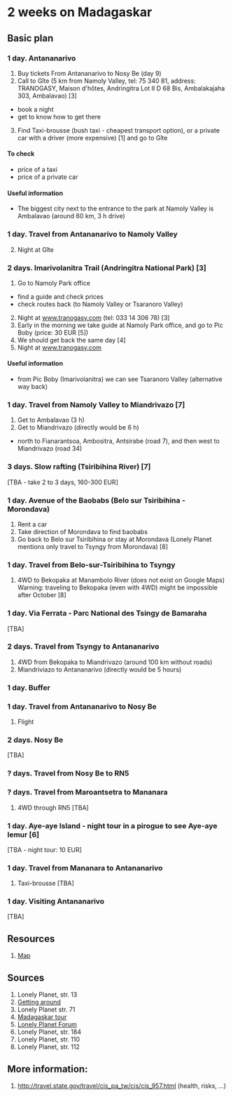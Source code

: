 # 2 weeks on Madagaskar

## Basic plan

### 1 day. Antananarivo
1. Buy tickets From Antananarivo to Nosy Be (day 9)
2. Call to Gîte (5 km from Namoly Valley, tel: 75 340 81, address: TRANOGASY, Maison d'hôtes, Andringitra Lot II D 68 Bis, Ambalakajaha 303, Ambalavao) [3]
  * book a night
  * get to know how to get there
3. Find Taxi-brousse (bush taxi - cheapest transport option), or a private car with a driver (more expensive) [1] and go to Gîte

#### To check
* price of a taxi
* price of a private car

#### Useful information
* The biggest city next to the entrance to the park at Namoly Valley is Ambalavao (around 60 km, 3 h drive)

### 1 day. Travel from Antananarivo to Namoly Valley
2. Night at Gîte

### 2 days. Imarivolanitra Trail (Andringitra National Park) [3]
1. Go to Namoly Park office
  * find a guide and check prices
  * check routes back (to Namoly Valley or Tsaranoro Valley)
2. Night at www.tranogasy.com (tel: 033 14 306 78) [3]
3. Early in the morning we take guide at Namoly Park office, and go to Pic Boby (price: 30 EUR [5])
4. We should get back the same day [4]
5. Night at www.tranogasy.com

#### Useful information
* from Pic Boby (Imarivolanitra) we can see Tsaranoro Valley (alternative way back)

### 1 day. Travel from Namoly Valley to Miandrivazo [7]
1. Get to Ambalavao (3 h)
2. Get to Miandrivazo (directly would be 6 h)
  * north to Fianarantsoa, Ambositra, Antsirabe (road 7), and then west to
    Miandrivazo (road 34)

### 3 days. Slow rafting (Tsiribihina River) [7]
[TBA - take 2 to 3 days, 160-300 EUR]

### 1 day. Avenue of the Baobabs (Belo sur Tsiribihina - Morondava)
1. Rent a car
2. Take direction of Morondava to find baobabs
3. Go back to Belo sur Tsiribihina or stay at Morondava
  (Lonely Planet mentions only travel to Tsyngy from Morondava) [8]

### 1 day. Travel from Belo-sur-Tsiribihina to Tsyngy
1. 4WD to Bekopaka at Manambolo River (does not exist on Google Maps)
   Warning: traveling to Bekopaka (even with 4WD) might be impossible after October [8]

### 1 day. Via Ferrata - Parc National des Tsingy de Bamaraha
[TBA]

### 2 days. Travel from Tsyngy to Antananarivo
1. 4WD from Bekopaka to Miandrivazo (around 100 km without roads)
2. Miandriviazo to Antananarivo (directly would be 5 hours)

### 1 day. Buffer

### 1 day. Travel from Antananarivo to Nosy Be
1. Flight

### 2 days. Nosy Be
[TBA]

### ? days. Travel from Nosy Be to RN5

### ? days. Travel from Maroantsetra to Mananara
1. 4WD through RN5
[TBA]

### 1 day. Aye-aye Island - night tour in a pirogue to see Aye-aye lemur [6]
[TBA - night tour: 10 EUR]

### 1 day. Travel from Mananara to Antananarivo
1. Taxi-brousse
[TBA]

### 1 day. Visiting Antananarivo
[TBA]

## Resources
1. [Map](https://maps.google.com/maps/ms?msid=204892296741864790689.0004c8d04fd95f8953956&msa=0&ll=-13.313447,47.602468&spn=27.125127,46.362305 "Map")

## Sources
1. Lonely Planet, str. 13
2. [Getting around](http://www.lonelyplanet.com/madagascar/transport/getting-around)
3. Lonely Planet str. 71
4. [Madagaskar tour](http://www.madagascar-tour-guide.com/madagascar_south_rn7_peak_boby_tours_guide.html)
5. [Lonely Planet Forum](http://www.lonelyplanet.com/thorntree/thread.jspa?threadID=2138758)
6. Lonely Planet, str. 184
7. Lonely Planet, str. 110
8. Lonely Planet, str. 112

## More information:
1. http://travel.state.gov/travel/cis_pa_tw/cis/cis_957.html (health, risks, ...)
